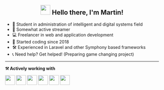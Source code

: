 <h2 align="center"><img src="https://cdn3.emoji.gg/emojis/8649_FoxxoTail.gif" height="32px"> Hello there, I'm Martin!</h2>

- 📖 Student in administration of intelligent and digital systems field
- 📡 Somewhat active streamer
- 💻 Freelancer in web and application development
- 👶 Started coding since 2018
- 🛠 Experienced in Laravel and other Symphony based frameworks
- 📞 Need help? Get helped! (Preparing game changing project)
-------

**⚒️ Actively working with**
<p>
  <img height="32" width="32" src="https://cdn.simpleicons.org/html5" />
  <img height="32" width="32" src="https://cdn.simpleicons.org/css3" />
  <img height="32" width="32" src="https://cdn.simpleicons.org/javascript" />
  <img height="32" width="32" src="https://cdn.simpleicons.org/python" />
  <img height="32" width="32" src="https://cdn.simpleicons.org/c++" />
  <img height="32" width="32" src="https://cdn.simpleicons.org/csharp" />
</p>
